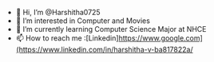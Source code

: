 - 👋 Hi, I’m @Harshitha0725
- 👀 I’m interested in Computer and Movies
- 🌱 I’m currently learning Computer Science Major at NHCE
- 📫 How to reach me :[Linkedin]<https://www.google.com](https://www.linkedin.com/in/harshitha-v-ba817822a/>

<!---
Harshitha0725/Harshitha0725 is a ✨ special ✨ repository because its `README.md` (this file) appears on your GitHub profile.
You can click the Preview link to take a look at your changes.
--->
